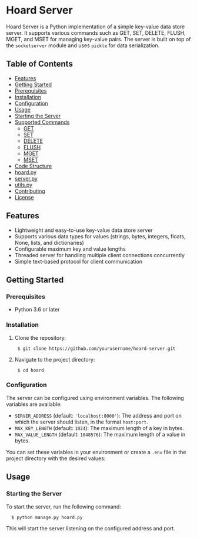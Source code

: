 # Hoard Server

Hoard Server is a Python implementation of a simple key-value data store server. It supports various commands such as GET, SET, DELETE, FLUSH, MGET, and MSET for managing key-value pairs. The server is built on top of the `socketserver` module and uses `pickle` for data serialization.

## Table of Contents

- [Features](#features)
- [Getting Started](#getting-started)
 - [Prerequisites](#prerequisites)
 - [Installation](#installation)
 - [Configuration](#configuration)
- [Usage](#usage)
 - [Starting the Server](#starting-the-server)
 - [Supported Commands](#supported-commands)
   - [GET](#get)
   - [SET](#set)
   - [DELETE](#delete)
   - [FLUSH](#flush)
   - [MGET](#mget)
   - [MSET](#mset)
- [Code Structure](#code-structure)
 - [hoard.py](#mainpy)
 - [server.py](#serverpy)
 - [utils.py](#utilspy)
- [Contributing](#contributing)
- [License](#license)

## Features

- Lightweight and easy-to-use key-value data store server
- Supports various data types for values (strings, bytes, integers, floats, None, lists, and dictionaries)
- Configurable maximum key and value lengths
- Threaded server for handling multiple client connections concurrently
- Simple text-based protocol for client communication

## Getting Started

### Prerequisites

- Python 3.6 or later

### Installation

1. Clone the repository:

        $ git clone https://github.com/yourusername/hoard-server.git

2. Navigate to the project directory:

        $ cd hoard


### Configuration

The server can be configured using environment variables. The following variables are available:

- `SERVER_ADDRESS` (default: `'localhost:8000'`): The address and port on which the server should listen, in the format `host:port`.
- `MAX_KEY_LENGTH` (default: `1024`): The maximum length of a key in bytes.
- `MAX_VALUE_LENGTH` (default: `1048576`): The maximum length of a value in bytes.

You can set these variables in your environment or create a `.env` file in the project directory with the desired values:

 ## Usage

### Starting the Server

To start the server, run the following command:

      $ python manage.py hoard.py

This will start the server listening on the configured address and port.

